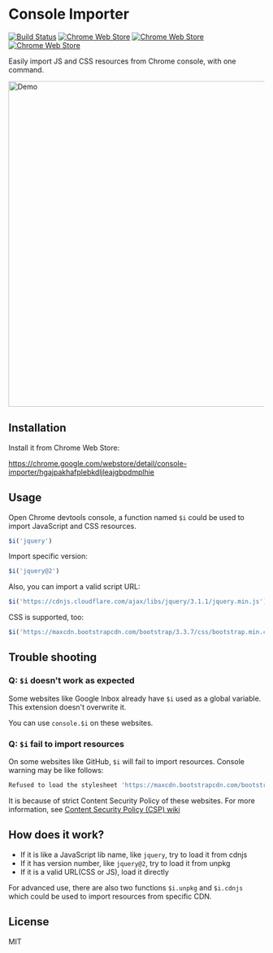 # Console Importer

[![Build Status](https://travis-ci.org/pd4d10/console-importer.svg)](https://travis-ci.org/pd4d10/console-importer)
[![Chrome Web Store](https://img.shields.io/chrome-web-store/v/hgajpakhafplebkdljleajgbpdmplhie.svg)](https://chrome.google.com/webstore/detail/console-importer/hgajpakhafplebkdljleajgbpdmplhie)
[![Chrome Web Store](https://img.shields.io/chrome-web-store/d/hgajpakhafplebkdljleajgbpdmplhie.svg)](https://chrome.google.com/webstore/detail/console-importer/hgajpakhafplebkdljleajgbpdmplhie)
[![Chrome Web Store](https://img.shields.io/chrome-web-store/stars/hgajpakhafplebkdljleajgbpdmplhie.svg)](https://chrome.google.com/webstore/detail/console-importer/hgajpakhafplebkdljleajgbpdmplhie)

Easily import JS and CSS resources from Chrome console, with one command.

<img src="assets/js.gif" alt="Demo" width="640" />

## Installation

Install it from Chrome Web Store:

https://chrome.google.com/webstore/detail/console-importer/hgajpakhafplebkdljleajgbpdmplhie

## Usage

Open Chrome devtools console, a function named `$i` could be used to import JavaScript and CSS resources.

```js
$i('jquery')
```

Import specific version:

```js
$i('jquery@2')
```

Also, you can import a valid script URL:

```js
$i('https://cdnjs.cloudflare.com/ajax/libs/jquery/3.1.1/jquery.min.js')
```

CSS is supported, too:

```js
$i('https://maxcdn.bootstrapcdn.com/bootstrap/3.3.7/css/bootstrap.min.css')
```

## Trouble shooting

### Q: `$i` doesn't work as expected

Some websites like Google Inbox already have `$i` used as a global variable. This extension doesn't overwrite it.

You can use `console.$i` on these websites.

### Q: `$i` fail to import resources

On some websites like GitHub, `$i` will fail to import resources. Console warning may be like follows:

```js
Refused to load the stylesheet 'https://maxcdn.bootstrapcdn.com/bootstrap/3.3.7/css/bootstrap.min.css' because it violates the following Content Security Policy directive: "style-src 'unsafe-inline' assets-cdn.github.com".
```

It is because of strict Content Security Policy of these websites. For more information, see [Content Security Policy (CSP) wiki](https://developer.mozilla.org/en-US/docs/Web/HTTP/CSP)

## How does it work?

* If it is like a JavaScript lib name, like `jquery`, try to load it from cdnjs
* If it has version number, like `jquery@2`, try to load it from unpkg
* If it is a valid URL(CSS or JS), load it directly

For advanced use, there are also two functions `$i.unpkg` and `$i.cdnjs` which could be used to import resources from specific CDN.

## License

MIT
